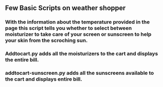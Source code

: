 ## Few Basic Scripts on weather shopper
### With the information about the temperature provided in the page this script tells you whether to select between moisturizer to take care of your screen or sunscreen to help your skin from the scroching sun.
### Addtocart.py adds all the moisturizers to the cart and displays the entire bill.
### addtocart-sunscreen.py adds all the sunscreens available to the cart and displays entire bill.
